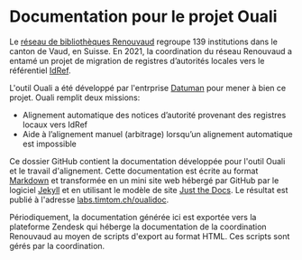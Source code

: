 # Documentation pour le projet Ouali

Le [réseau de bibliothèques Renouvaud](https://www.bcu-lausanne.ch/mandats/) regroupe 139 institutions dans le canton de Vaud, en Suisse. 
En 2021, la coordination du réseau Renouvaud a entamé un projet de migration de registres d’autorités locales vers le référentiel 
[IdRef](https://www.idref.fr/). 

L'outil Ouali a été développé par l'entrprise [Datuman](http://datuman.ch/) pour mener à bien ce projet. Ouali remplit deux missions:

* Alignement automatique des notices d’autorité provenant des registres locaux vers IdRef
* Aide à l’alignement manuel (arbitrage) lorsqu’un alignement automatique est impossible

Ce dossier GitHub contient la documentation développée pour l'outil Ouali et le travail d'alignement. Cette documentation est écrite au format
[Markdown](https://docs.github.com/en/get-started/writing-on-github/getting-started-with-writing-and-formatting-on-github/basic-writing-and-formatting-syntax)
et transformée en un mini site web hébergé par GitHub par le logiciel [Jekyll](https://jekyllrb.com/) et en utilisant le modèle de site 
[Just the Docs](https://just-the-docs.github.io/just-the-docs/). Le résultat est publié à l'adresse [labs.timtom.ch/oualidoc](https://labs.timtom.ch/oualidoc).

Périodiquement, la documentation générée ici est exportée vers la plateforme Zendesk qui héberge la documentation de la coordination
Renouvaud au moyen de scripts d'export au format HTML. Ces scripts sont gérés par la coordination.
